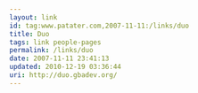 ```yaml
---
layout: link
id: tag:www.patater.com,2007-11-11:/links/duo
title: Duo
tags: link people-pages
permalink: /links/duo
date: 2007-11-11 23:41:13
updated: 2010-12-19 03:36:44
uri: http://duo.gbadev.org/
---
```

